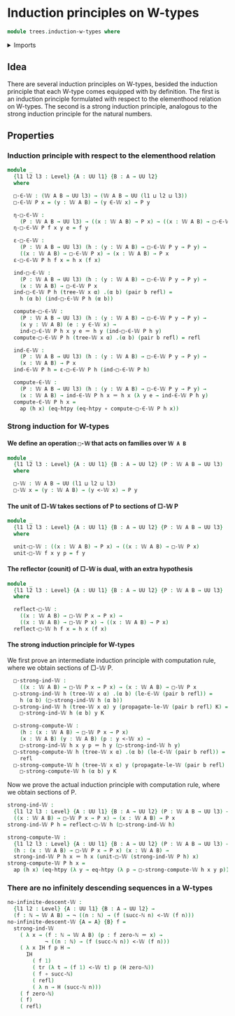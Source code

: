 # Induction principles on W-types

```agda
module trees.induction-w-types where
```

<details><summary>Imports</summary>

```agda
open import elementary-number-theory.natural-numbers

open import foundation.action-on-identifications-functions
open import foundation.dependent-pair-types
open import foundation.function-extensionality
open import foundation.function-types
open import foundation.identity-types
open import foundation.negation
open import foundation.transport
open import foundation.universe-levels

open import trees.elementhood-relation-w-types
open import trees.inequality-w-types
open import trees.w-types
```

</details>

## Idea

There are several induction principles on W-types, besided the induction
principle that each W-type comes equipped with by definition. The first is an
induction principle formulated with respect to the elementhood relation on
W-types. The second is a strong induction principle, analogous to the strong
induction principle for the natural numbers.

## Properties

### Induction principle with respect to the elementhood relation

```agda
module _
  {l1 l2 l3 : Level} {A : UU l1} {B : A → UU l2}
  where

  □-∈-𝕎 : (𝕎 A B → UU l3) → (𝕎 A B → UU (l1 ⊔ l2 ⊔ l3))
  □-∈-𝕎 P x = (y : 𝕎 A B) → (y ∈-𝕎 x) → P y

  η-□-∈-𝕎 :
    (P : 𝕎 A B → UU l3) → ((x : 𝕎 A B) → P x) → ((x : 𝕎 A B) → □-∈-𝕎 P x)
  η-□-∈-𝕎 P f x y e = f y

  ε-□-∈-𝕎 :
    (P : 𝕎 A B → UU l3) (h : (y : 𝕎 A B) → □-∈-𝕎 P y → P y) →
    ((x : 𝕎 A B) → □-∈-𝕎 P x) → (x : 𝕎 A B) → P x
  ε-□-∈-𝕎 P h f x = h x (f x)

  ind-□-∈-𝕎 :
    (P : 𝕎 A B → UU l3) (h : (y : 𝕎 A B) → □-∈-𝕎 P y → P y) →
    (x : 𝕎 A B) → □-∈-𝕎 P x
  ind-□-∈-𝕎 P h (tree-𝕎 x α) .(α b) (pair b refl) =
    h (α b) (ind-□-∈-𝕎 P h (α b))

  compute-□-∈-𝕎 :
    (P : 𝕎 A B → UU l3) (h : (y : 𝕎 A B) → □-∈-𝕎 P y → P y) →
    (x y : 𝕎 A B) (e : y ∈-𝕎 x) →
    ind-□-∈-𝕎 P h x y e ＝ h y (ind-□-∈-𝕎 P h y)
  compute-□-∈-𝕎 P h (tree-𝕎 x α) .(α b) (pair b refl) = refl

  ind-∈-𝕎 :
    (P : 𝕎 A B → UU l3) (h : (y : 𝕎 A B) → □-∈-𝕎 P y → P y) →
    (x : 𝕎 A B) → P x
  ind-∈-𝕎 P h = ε-□-∈-𝕎 P h (ind-□-∈-𝕎 P h)

  compute-∈-𝕎 :
    (P : 𝕎 A B → UU l3) (h : (y : 𝕎 A B) → □-∈-𝕎 P y → P y) →
    (x : 𝕎 A B) → ind-∈-𝕎 P h x ＝ h x (λ y e → ind-∈-𝕎 P h y)
  compute-∈-𝕎 P h x =
    ap (h x) (eq-htpy (eq-htpy ∘ compute-□-∈-𝕎 P h x))
```

### Strong induction for W-types

#### We define an operation `□-𝕎` that acts on families over `𝕎 A B`

```agda
module _
  {l1 l2 l3 : Level} {A : UU l1} {B : A → UU l2} (P : 𝕎 A B → UU l3)
  where

  □-𝕎 : 𝕎 A B → UU (l1 ⊔ l2 ⊔ l3)
  □-𝕎 x = (y : 𝕎 A B) → (y <-𝕎 x) → P y
```

#### The unit of □-𝕎 takes sections of P to sections of □-𝕎 P

```agda
module _
  {l1 l2 l3 : Level} {A : UU l1} {B : A → UU l2} {P : 𝕎 A B → UU l3}
  where

  unit-□-𝕎 : ((x : 𝕎 A B) → P x) → ((x : 𝕎 A B) → □-𝕎 P x)
  unit-□-𝕎 f x y p = f y
```

#### The reflector (counit) of □-𝕎 is dual, with an extra hypothesis

```agda
module _
  {l1 l2 l3 : Level} {A : UU l1} {B : A → UU l2} {P : 𝕎 A B → UU l3}
  where

  reflect-□-𝕎 :
    ((x : 𝕎 A B) → □-𝕎 P x → P x) →
    ((x : 𝕎 A B) → □-𝕎 P x) → ((x : 𝕎 A B) → P x)
  reflect-□-𝕎 h f x = h x (f x)
```

#### The strong induction principle for W-types

We first prove an intermediate induction principle with computation rule, where
we obtain sections of □-𝕎 P.

```agda
  □-strong-ind-𝕎 :
    ((x : 𝕎 A B) → □-𝕎 P x → P x) → (x : 𝕎 A B) → □-𝕎 P x
  □-strong-ind-𝕎 h (tree-𝕎 x α) .(α b) (le-∈-𝕎 (pair b refl)) =
    h (α b) (□-strong-ind-𝕎 h (α b))
  □-strong-ind-𝕎 h (tree-𝕎 x α) y (propagate-le-𝕎 (pair b refl) K) =
    □-strong-ind-𝕎 h (α b) y K

  □-strong-compute-𝕎 :
    (h : (x : 𝕎 A B) → □-𝕎 P x → P x)
    (x : 𝕎 A B) (y : 𝕎 A B) (p : y <-𝕎 x) →
    □-strong-ind-𝕎 h x y p ＝ h y (□-strong-ind-𝕎 h y)
  □-strong-compute-𝕎 h (tree-𝕎 x α) .(α b) (le-∈-𝕎 (pair b refl)) =
    refl
  □-strong-compute-𝕎 h (tree-𝕎 x α) y (propagate-le-𝕎 (pair b refl) K) =
    □-strong-compute-𝕎 h (α b) y K
```

Now we prove the actual induction principle with computation rule, where we
obtain sections of P.

```agda
strong-ind-𝕎 :
  {l1 l2 l3 : Level} {A : UU l1} {B : A → UU l2} (P : 𝕎 A B → UU l3) →
  ((x : 𝕎 A B) → □-𝕎 P x → P x) → (x : 𝕎 A B) → P x
strong-ind-𝕎 P h = reflect-□-𝕎 h (□-strong-ind-𝕎 h)

strong-compute-𝕎 :
  {l1 l2 l3 : Level} {A : UU l1} {B : A → UU l2} (P : 𝕎 A B → UU l3) →
  (h : (x : 𝕎 A B) → □-𝕎 P x → P x) (x : 𝕎 A B) →
  strong-ind-𝕎 P h x ＝ h x (unit-□-𝕎 (strong-ind-𝕎 P h) x)
strong-compute-𝕎 P h x =
  ap (h x) (eq-htpy (λ y → eq-htpy (λ p → □-strong-compute-𝕎 h x y p)))
```

### There are no infinitely descending sequences in a W-types

```agda
no-infinite-descent-𝕎 :
  {l1 l2 : Level} {A : UU l1} {B : A → UU l2} →
  (f : ℕ → 𝕎 A B) → ¬ ((n : ℕ) → (f (succ-ℕ n) <-𝕎 (f n)))
no-infinite-descent-𝕎 {A = A} {B} f =
  strong-ind-𝕎
    ( λ x → (f : ℕ → 𝕎 A B) (p : f zero-ℕ ＝ x) →
            ¬ ((n : ℕ) → (f (succ-ℕ n)) <-𝕎 (f n)))
    ( λ x IH f p H →
      IH
        ( f 1)
        ( tr (λ t → (f 1) <-𝕎 t) p (H zero-ℕ))
        ( f ∘ succ-ℕ)
        ( refl)
        ( λ n → H (succ-ℕ n)))
    ( f zero-ℕ)
    ( f)
    ( refl)
```
